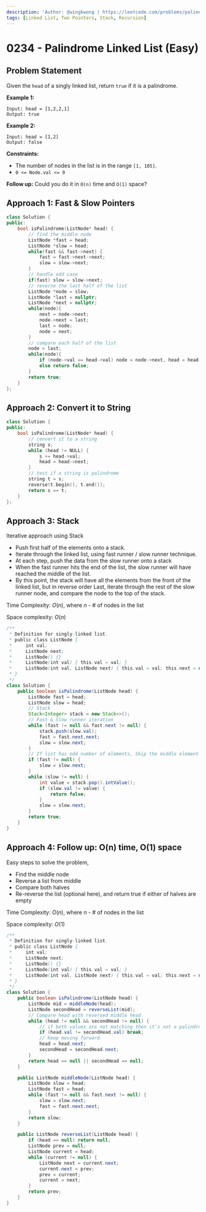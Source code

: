 ```yaml
---
description: 'Author: @wingkwong | https://leetcode.com/problems/palindrome-linked-list/'
tags: [Linked List, Two Pointers, Stack, Recursion]
---
```


# 0234 - Palindrome Linked List (Easy) 

## Problem Statement

Given the `head` of a singly linked list, return `true` if it is a palindrome.

**Example 1:**

```
Input: head = [1,2,2,1]
Output: true
```

**Example 2:**

```
Input: head = [1,2]
Output: false
```

**Constraints:**

- The number of nodes in the list is in the range `[1, 105]`.
- `0 <= Node.val <= 9`

**Follow up:** Could you do it in `O(n)` time and `O(1)` space?

## Approach 1: Fast & Slow Pointers

<Tabs>
<TabItem value="cpp" label="C++">
<SolutionAuthor name="@wingkwong"/>

```cpp
class Solution {
public:
    bool isPalindrome(ListNode* head) {
        // find the middle node
        ListNode *fast = head;
        ListNode *slow = head;
        while(fast && fast->next) {
            fast = fast->next->next;
            slow = slow->next;
        }
        // handle odd case
        if(fast) slow = slow->next;
		// reverse the last half of the list
        ListNode *node = slow;
        ListNode *last = nullptr;
        ListNode *next = nullptr;
        while(node){
            next = node->next;
            node->next = last;
            last = node;
            node = next;
        }
		// compare each half of the list
        node = last;
        while(node){
            if (node->val == head->val) node = node->next, head = head->next;
            else return false;
        }
        return true;
    }
};
```

</TabItem>
</Tabs>

## Approach 2: Convert it to String

<Tabs>
<TabItem value="cpp" label="C++">
<SolutionAuthor name="@wingkwong"/>

```cpp
class Solution {
public:
    bool isPalindrome(ListNode* head) {
        // convert it to a string
        string s;
        while (head != NULL) {
            s += head->val;
            head = head->next;
        }
        // test if a string is palindrome
        string t = s;
        reverse(t.begin(), t.end());
        return s == t;
    }
};
```

</TabItem>
</Tabs>

## Approach 3: Stack

Iterative approach using Stack

* Push first half of the elements onto a stack.
* Iterate through the linked list, using fast runner / slow runner technique.
* At each step, push the data from the slow runner onto a stack
* When the fast runner hits the end of the list, the slow runner will have reached the middle of the list.
* By this point, the stack will have all the elements from the front of the linked list, but in reverse order Last, iterate through the rest of the slow runner node, and compare the node to the top of the stack.

Time Complexity: $O(n)$, where $n$ - # of nodes in the list

Space complexity: $O(n)$

<Tabs>
<TabItem value="java" label="Java">
<SolutionAuthor name="@vigneshshiv"/>

```java
/**
 * Definition for singly-linked list.
 * public class ListNode {
 *     int val;
 *     ListNode next;
 *     ListNode() {}
 *     ListNode(int val) { this.val = val; }
 *     ListNode(int val, ListNode next) { this.val = val; this.next = next; }
 * }
 */
class Solution {
    public boolean isPalindrome(ListNode head) {
        ListNode fast = head;
        ListNode slow = head;
        // Stack
        Stack<Integer> stack = new Stack<>();
        // Fast & Slow runner iteration
        while (fast != null && fast.next != null) {
            stack.push(slow.val);
            fast = fast.next.next;
            slow = slow.next;
        }
        // If list has odd number of elements, Skip the middle element
        if (fast != null) {
            slow = slow.next;
        }
        while (slow != null) {
            int value = stack.pop().intValue();
            if (slow.val != value) {
                return false;
            }
            slow = slow.next;
        }
        return true;
    }
}
```

</TabItem>
</Tabs>


## Approach 4: Follow up: O(n) time, O(1) space

Easy steps to solve the problem,

* Find the middle node
* Reverse a list from middle
* Compare both halves
* Re-reverse the list (optional here), and return true if either of halves are empty

Time Complexity: $O(n)$, where $n$ - # of nodes in the list

Space complexity: $O(1)$

<Tabs>
<TabItem value="java" label="Java">
<SolutionAuthor name="@vigneshshiv"/>

```java
/**
 * Definition for singly-linked list.
 * public class ListNode {
 *     int val;
 *     ListNode next;
 *     ListNode() {}
 *     ListNode(int val) { this.val = val; }
 *     ListNode(int val, ListNode next) { this.val = val; this.next = next; }
 * }
 */
class Solution {
    public boolean isPalindrome(ListNode head) {
        ListNode mid = middleNode(head);
        ListNode secondHead = reverseList(mid);
        // Compare head with reversed middle head
        while (head != null && secondHead != null) {
            // if both values are not matching then it's not a palindrome
            if (head.val != secondHead.val) break;
            // Keep moving forward
            head = head.next;
            secondHead = secondHead.next;
        }
        return head == null || secondHead == null;
    }

    public ListNode middleNode(ListNode head) {
        ListNode slow = head;
        ListNode fast = head;
        while (fast != null && fast.next != null) {
            slow = slow.next;
            fast = fast.next.next;
        }
        return slow;
    }

    public ListNode reverseList(ListNode head) {
        if (head == null) return null;
        ListNode prev = null;
        ListNode current = head;
        while (current != null) {
            ListNode next = current.next;
            current.next = prev;
            prev = current;
            current = next;
        }
        return prev;
    }
}
```

</TabItem>
</Tabs>